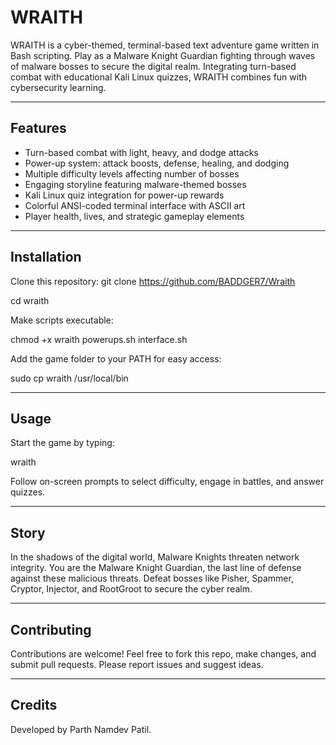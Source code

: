 # WRAITH

WRAITH is a cyber-themed, terminal-based text adventure game written in Bash scripting. Play as a Malware Knight Guardian fighting through waves of malware bosses to secure the digital realm. Integrating turn-based combat with educational Kali Linux quizzes, WRAITH combines fun with cybersecurity learning.

---

## Features

- Turn-based combat with light, heavy, and dodge attacks  
- Power-up system: attack boosts, defense, healing, and dodging  
- Multiple difficulty levels affecting number of bosses  
- Engaging storyline featuring malware-themed bosses  
- Kali Linux quiz integration for power-up rewards  
- Colorful ANSI-coded terminal interface with ASCII art  
- Player health, lives, and strategic gameplay elements  

---

## Installation

Clone this repository:
git clone https://github.com/BADDGER7/Wraith

cd wraith

Make scripts executable:

chmod +x wraith powerups.sh interface.sh

Add the game folder to your PATH for easy access:

sudo cp wraith /usr/local/bin


---

## Usage

Start the game by typing:

wraith


Follow on-screen prompts to select difficulty, engage in battles, and answer quizzes.

---

## Story

In the shadows of the digital world, Malware Knights threaten network integrity. You are the Malware Knight Guardian, the last line of defense against these malicious threats. Defeat bosses like Pisher, Spammer, Cryptor, Injector, and RootGroot to secure the cyber realm.

---

## Contributing

Contributions are welcome! Feel free to fork this repo, make changes, and submit pull requests. Please report issues and suggest ideas.

---

## Credits

Developed by Parth Namdev Patil.




